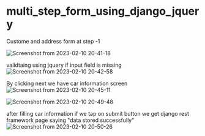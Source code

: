 # multi_step_form_using_django_jquery

Custome and address form at step -1

![Screenshot from 2023-02-10 20-41-18](https://user-images.githubusercontent.com/74177655/218126483-a841139a-ae5c-464d-9268-66a4214e2097.png)

validtaing using jquery if input field is missing
![Screenshot from 2023-02-10 20-42-58](https://user-images.githubusercontent.com/74177655/218126935-6fe33674-e21b-4d84-92b3-a37488f3499f.png)

By clicking next we have car information screen 
![Screenshot from 2023-02-10 20-45-11](https://user-images.githubusercontent.com/74177655/218127425-33836b54-e056-4196-85b9-4cf2cde87348.png)

![Screenshot from 2023-02-10 20-49-48](https://user-images.githubusercontent.com/74177655/218128245-8059dfe5-36ee-4ae8-a541-42e584a1952c.png)


after filling car information if we tap on submit button we get django rest framework page saying "data stored successfully"
![Screenshot from 2023-02-10 20-50-26](https://user-images.githubusercontent.com/74177655/218128348-f9fac0b2-aa48-45f9-a680-87dc9a4d5828.png)
